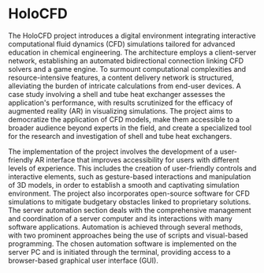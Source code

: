# HoloCFD

The HoloCFD project introduces a digital environment integrating interactive computational fluid dynamics (CFD) simulations tailored for advanced education in chemical engineering. The architecture employs a client-server network, establishing an automated bidirectional connection linking CFD solvers and a game engine. To surmount computational complexities and resource-intensive features, a content delivery network is structured, alleviating the burden of intricate calculations from end-user devices. A case study involving a shell and tube heat exchanger assesses the application's performance, with results scrutinized for the efficacy of augmented reality (AR) in visualizing simulations. The project aims to democratize the application of CFD models, make them accessible to a broader audience beyond experts in the field, and create a specialized tool for the research and investigation of shell and tube heat exchangers.

The implementation of the project involves the development of a user-friendly AR interface that improves accessibility for users with different levels of experience. This includes the creation of user-friendly controls and interactive elements, such as gesture-based interactions and manipulation of 3D models, in order to establish a smooth and captivating simulation environment. The project also incorporates open-source software for CFD simulations to mitigate budgetary obstacles linked to proprietary solutions. The server automation section deals with the comprehensive management and coordination of a server computer and its interactions with many software applications. Automation is achieved through several methods, with two prominent approaches being the use of scripts and visual-based programming. The chosen automation software is implemented on the server PC and is initiated through the terminal, providing access to a browser-based graphical user interface (GUI).

